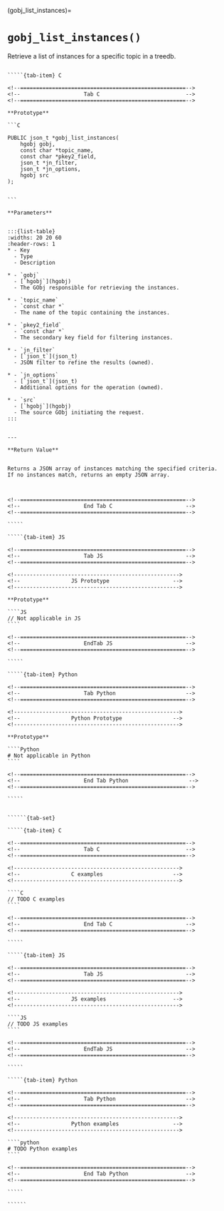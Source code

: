 

<!-- ============================================================== -->
(gobj_list_instances)=
# `gobj_list_instances()`
<!-- ============================================================== -->


Retrieve a list of instances for a specific topic in a treedb.
        

<!------------------------------------------------------------>
<!--                    Prototypes                          -->
<!------------------------------------------------------------>

``````{tab-set}

`````{tab-item} C

<!--====================================================-->
<!--                    Tab C                           -->
<!--====================================================-->

**Prototype**

```C

PUBLIC json_t *gobj_list_instances(
    hgobj gobj,
    const char *topic_name,
    const char *pkey2_field,
    json_t *jn_filter,
    json_t *jn_options,
    hgobj src
);
        

```

**Parameters**


:::{list-table}
:widths: 20 20 60
:header-rows: 1
* - Key
  - Type
  - Description

* - `gobj`
  - [`hgobj`](hgobj)
  - The GObj responsible for retrieving the instances.

* - `topic_name`
  - `const char *`
  - The name of the topic containing the instances.

* - `pkey2_field`
  - `const char *`
  - The secondary key field for filtering instances.

* - `jn_filter`
  - [`json_t`](json_t)
  - JSON filter to refine the results (owned).

* - `jn_options`
  - [`json_t`](json_t)
  - Additional options for the operation (owned).

* - `src`
  - [`hgobj`](hgobj)
  - The source GObj initiating the request.
:::
        

---

**Return Value**


Returns a JSON array of instances matching the specified criteria.  
If no instances match, returns an empty JSON array.
        


<!--====================================================-->
<!--                    End Tab C                       -->
<!--====================================================-->

`````

`````{tab-item} JS

<!--====================================================-->
<!--                    Tab JS                          -->
<!--====================================================-->

<!---------------------------------------------------->
<!--                JS Prototype                    -->
<!---------------------------------------------------->

**Prototype**

````JS
// Not applicable in JS
````

<!--====================================================-->
<!--                    EndTab JS                       -->
<!--====================================================-->

`````

`````{tab-item} Python

<!--====================================================-->
<!--                    Tab Python                      -->
<!--====================================================-->

<!---------------------------------------------------->
<!--                Python Prototype                -->
<!---------------------------------------------------->

**Prototype**

````Python
# Not applicable in Python
````

<!--====================================================-->
<!--                    End Tab Python                   -->
<!--====================================================-->

`````

``````

<!------------------------------------------------------------>
<!--                    Examples                            -->
<!------------------------------------------------------------>

```````{dropdown} Examples

``````{tab-set}

`````{tab-item} C

<!--====================================================-->
<!--                    Tab C                           -->
<!--====================================================-->

<!---------------------------------------------------->
<!--                C examples                      -->
<!---------------------------------------------------->

````C
// TODO C examples
````

<!--====================================================-->
<!--                    End Tab C                       -->
<!--====================================================-->

`````

`````{tab-item} JS

<!--====================================================-->
<!--                    Tab JS                          -->
<!--====================================================-->

<!---------------------------------------------------->
<!--                JS examples                     -->
<!---------------------------------------------------->

````JS
// TODO JS examples
````

<!--====================================================-->
<!--                    EndTab JS                       -->
<!--====================================================-->

`````

`````{tab-item} Python

<!--====================================================-->
<!--                    Tab Python                      -->
<!--====================================================-->

<!---------------------------------------------------->
<!--                Python examples                 -->
<!---------------------------------------------------->

````python
# TODO Python examples
````

<!--====================================================-->
<!--                    End Tab Python                  -->
<!--====================================================-->

`````

``````

```````
